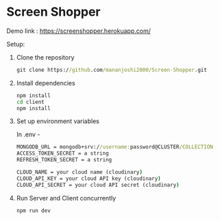 # Screen Shopper

Demo link : https://screenshopper.herokuapp.com/

Setup:

1. Clone the repository
    ```cmd
    git clone https://github.com/mananjoshi2000/Screen-Shopper.git
    ```
2. Install dependencies
    ```cmd
    npm install
    cd client
    npm install
    ```
3. Set up environment variables
    
    In .env - 
    ```cmd
    MONGODB_URL = mongodb+srv://username:password@CLUSTER/COLLECTION
    ACCESS_TOKEN_SECRET = a string
    REFRESH_TOKEN_SECRET = a string

    CLOUD_NAME = your cloud name (cloudinary)
    CLOUD_API_KEY = your cloud API key (cloudinary)
    CLOUD_API_SECRET = your cloud API secret (cloudinary)
    ```
4. Run Server and Client concurrently
    ```cmd
    npm run dev
